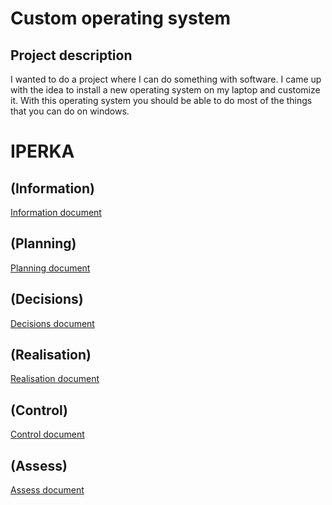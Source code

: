 # Custom operating system

## Project description

I wanted to do a project where I can do something with software. I came up with the idea to install a new operating system on my laptop and customize it.
With this operating system you should be able to do most of the things that you can do on windows.

# IPERKA

## (Information)
[Information document](https://github.com/ElmarKessler/ElmarKesslerTBZProject/blob/main/Inform.md)

## (Planning)
[Planning document](https://github.com/ElmarKessler/ElmarKesslerTBZProject/blob/main/Planning.md)

## (Decisions)
[Decisions document](https://github.com/ElmarKessler/ElmarKesslerTBZProject/blob/main/Descision.md)

## (Realisation)
[Realisation document](https://github.com/ElmarKessler/ElmarKesslerTBZProject/blob/main/Realisation.md)

## (Control)
[Control document](https://github.com/ElmarKessler/ElmarKesslerTBZProject/blob/main/Control.md)

## (Assess)
[Assess document](https://github.com/ElmarKessler/ElmarKesslerTBZProject/blob/main/Assess.md)

